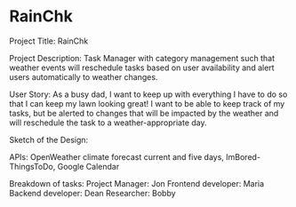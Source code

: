 # RainChk
Project Title: RainChk

Project Description: Task Manager with category management such that weather events will reschedule tasks based on user availability and alert users automatically to weather changes.

User Story:
As a busy dad, I want to keep up with everything I have to do so that I can keep my lawn looking great! I want to be able to keep track of my tasks, but be alerted to changes that will be impacted by the weather and will reschedule the task to a weather-appropriate day.

Sketch of the Design: 




APIs: OpenWeather climate forecast current and five days, ImBored-ThingsToDo, Google Calendar

Breakdown of tasks:
Project Manager: Jon
Frontend developer: Maria
Backend developer: Dean
Researcher: Bobby
